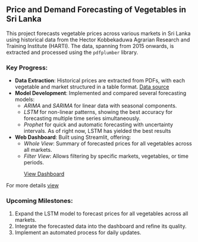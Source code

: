 ## Price and Demand Forecasting of Vegetables in Sri Lanka

This project forecasts vegetable prices across various markets in Sri Lanka using historical data from the Hector Kobbekaduwa Agrarian Research and Training Institute (HARTI). The data, spanning from 2015 onwards, is extracted and processed using the `pdfplumber` library.

### Key Progress:
- **Data Extraction**: Historical prices are extracted from PDFs, with each vegetable and market structured in a table format.
  [Data source](https://www.harti.gov.lk/index.php/en/market-information/data-food-commodities-bulletin)
- **Model Development**: Implemented and compared several forecasting models:
  - *ARIMA* and *SARIMA* for linear data with seasonal components.
  - *LSTM* for non-linear patterns, showing the best accuracy for forecasting multiple time series simultaneously.
  - *Prophet* for quick and automatic forecasting with uncertainty intervals.
    As of right now, LSTM has yielded the best results
- **Web Dashboard**: Built using Streamlit, offering:
  - *Whole View*: Summary of forecasted prices for all vegetables across all markets.
  - *Filter View*: Allows filtering by specific markets, vegetables, or time periods.
    <p><a href=https://vegetablepriceforecast-mwsndha8irmu4mxxagb3ge.streamlit.app/>View Dashboard</a></p>
<p>For more details <a href=https://docs.google.com/presentation/d/1LEZe7c2trm3sAbfX1-pSIuCskcK1j9M7oUNRn2sRos8/edit?usp=sharing>view</a></p>

### Upcoming Milestones:
1. Expand the LSTM model to forecast prices for all vegetables across all markets.
2. Integrate the forecasted data into the dashboard and refine its quality.
3. Implement an automated process for daily updates.
